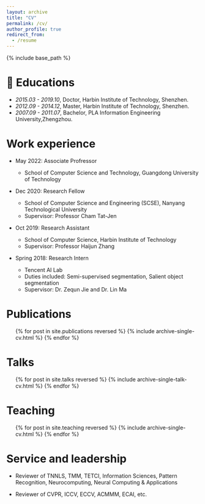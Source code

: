 ```yaml
---
layout: archive
title: "CV"
permalink: /cv/
author_profile: true
redirect_from:
  - /resume
---
```


{% include base_path %}

📖 Educations
======
* *2015.03 - 2019.10*, Doctor, Harbin Institute of Technology, Shenzhen.
* *2012.09 - 2014.12*, Master, Harbin Institute of Technology, Shenzhen.
* *2007.09 - 2011.07*, Bachelor, PLA Information Engineering University,Zhengzhou.


Work experience
======
* May 2022: Associate Profressor 
  * School of Computer Science and Technology, Guangdong University of Technology

* Dec 2020: Research Fellow
  * School of Computer Science and Engineering (SCSE), Nanyang Technological University
  * Supervisor: Professor Cham Tat-Jen

* Oct 2019: Research Assistant
  * School of Computer Science, Harbin Institute of Technology
  * Supervisor: Professor Haijun Zhang

* Spring 2018: Research Intern
  * Tencent AI Lab
  * Duties included: Semi-supervised segmentation, Salient object segmentation
  * Supervisor: Dr. Zequn Jie and Dr. Lin Ma
  

Publications
======
  <ul>{% for post in site.publications reversed %}
    {% include archive-single-cv.html %}
  {% endfor %}</ul>
  
Talks
======
  <ul>{% for post in site.talks reversed %}
    {% include archive-single-talk-cv.html  %}
  {% endfor %}</ul>
  
Teaching
======
  <ul>{% for post in site.teaching reversed %}
    {% include archive-single-cv.html %}
  {% endfor %}</ul>


Service and leadership
======
* Reviewer of TNNLS, TMM, TETCI, Information Sciences, Pattern Recognition, Neurocomputing, Neural Computing & Applications
- Reviewer of CVPR, ICCV, ECCV, ACMMM, ECAI, etc.

